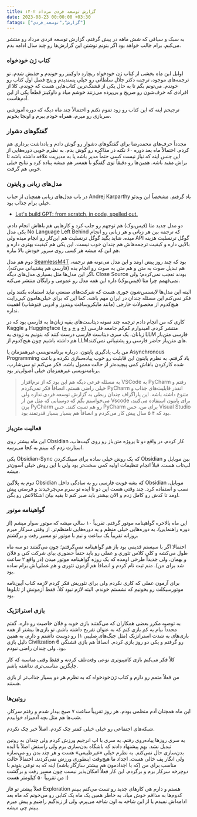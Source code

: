 ```yaml
---
title: گزارش توسعه فردی مرداد ۱۴۰۲
date: 2023-08-23 00:00:00 +03:30
fatags: ["گزارش","توسعه_فردی"]
---
```


به سبک و سیاقی که شش ماهه در پیش گرفتم، گزارش توسعه فردی مرداد رو منتشر می‌کنم. برام جالب خواهد بود اگر بتونم نوشتن این گزارش‌ها رو چند سال ادامه بدم. 

### کتاب‌ ژن خودخواه
اوایل این ماه بخشی از کتاب ژن‌ خودخواه ریچارد داوکینز رو خوندم و جذبش شدم. تو ترجمه‌های موجود، ترجمه دکتر جلال سلطانی رو خیلی پسندیدم و پنج فصل اول کتاب رو خوندم. می‌تونم بگم تا به حال یکی از قشنگ‌ترین کتاب‌هایی هست که خوندم. کلا از افرادی که حرف‌شون رو صریح و بی‌پرده می‌زنند خوشم میاد و داوکینز قطعاً یکی از این‌ آدم‌هاست. 

ترجیحم اینه که این کتاب رو زود تموم نکنم و احتمالاً چند ماه دیگه که دوره آموزشی سربازی رو میرم، همراه خودم ببرم و اونجا بخونم. 

### گفتگوهای دشوار
مجدداً حرف‌های محمدرضا برای گفتگوهای دشوار رو گوش دادم و یادداشت برداری هم کردم. احتمالاً ماه بعد دوره ۶۰ نکته در مذاکره رو گوش بدم. به نظرم خوبی دوره‌هایی از این جنس اینه که نیاز نیست کسی حتماً مدیر باشه یا به مدیریت علاقه داشته باشه تا براش مفید باشه. همین‌ها رو دقیقاً توی گفتگو با همسر هم میشه پیاده کرد و نتایج خیلی خوبی هم گرفت.
### مدل‌های زبانی و پایتون
در باب مدل‌های زبانی همچنان از جناب Andrej Karparthy یاد گرفتم. مشخصاً این ویدئو خیلی برام جذاب بود.

- [Let's build GPT: from scratch, in code, spelled out.](https://www.youtube.com/watch?v=kCc8FmEb1nY&t=3319s)

دو مدل جدید متا (فیس‌بوک) هم توجهم رو جلب کرد و کارهایی هم باهاش انجام دادم. یکی مدل No Language Left Behind که ترجمه بین هر زبانی و هر زبانی رو انجام میده. شاید بگید گوگل ترنسلیت هم این‌کار رو انجام میده ولی API گوگل ترنسلیت هزینه بالایی داره و کیفیت ترجمه‌هاش هم چندان خوب نیست. این یکی هم کیفیت بهتری داره و هم این که میشه هر کسی روی سرور خودش بالا بیاره. 

دوم هم مدل [SeamlessM4T](https://huggingface.co/spaces/facebook/seamless_m4t) بود که چند روز پیش اومد و این مدل می‌تونه هم ترجمه، هم تبدیل صوت به متن و هم متن به صوت رو انجام بده (فارسی هم پشتیبانی می‌کنه). اگر این مدل‌ها مثل بسیاری مدل‌های دیگه، Close Source بودند تعجب نمی‌کردم؛ ولی نمی‌فهمم چرا متا (فیس‌بوک) داره این همه مدل رو عمومی و رایگان منتشر می‌کنه. 

البته این مدل‌ها لایسنس‌شون جوری هست که شرکت‌های صنعتی نباید استفاده بکنند ولی فکر نمی‌کنم این مسئله چندان در ایران مهم باشه. کما این که برای خیلی‌هامون کپی‌رایت هیچ‌کدوم از محصولات خارجی (مانند مایکروسافت ویندوز و ادوبی فتوشاپ) اهمیت نداره. 

کاری که من انجام دادم ترجمه چند نمونه دیتاست‌های بقیه زبان‌ها به فارسی بود که در Kaggle و Huggingface ([+](https://www.kaggle.com/datasets/amirpourmand/persian-qa-translated) و [+](https://www.kaggle.com/datasets/amirpourmand/openassistant-oasst1-fa) و [+](https://www.kaggle.com/datasets/amirpourmand/alpaca-farsi)) منتشر کردم. امیدوارم کم‌کم جامعه فارسی زبانان، یک سری دیتاست فارسی درست کنند که بتونیم به زودی یه LLM فارسی متن‌باز هم داشته باشیم چون هیچ‌کدوم از LLMهای متن‌باز حاضر فارسی رو پشتیبانی نمی‌کنند. 

من باب یادگیری پایتون، درباره برنامه‌نویسی غیرهمزمان یا Asynchronous Programming یاد گرفتم. به نظرم پایتون این قابلیت رو خوب پیاده‌سازی نکرده و باعث شده کارکردن باهاش کمی پیچیده‌تر از حالت معمول باشه. فکر می‌کنم تو سی‌شارپ، برنامه‌نویسی غیرهمزمان خیلی اصولی‌تر بود. 

> یه مسئله فرعی دیگه هم این بود که از نرم‌افزار VSCode به PyCharm رفتم و خیلی راضی هستم. انصافاً فکر نمی‌کردم PyCharm انقدر قابلیت‌های جذاب و متنوع داشته باشه. این پاراگراف چندان ربطی به گزارش توسعه فردی نداره ولی می‌خواستم بگم که دوستانی که مثل من از Vscode برای پایتون استفاده می‌کنند، برن PyCharm رو هم تست کنند. حس PyCharm برای من، حس Visual Studio بود که ۴ ۵ سال پیش کار می‌کردم و انصافاً هم بسیار بسیار قدرتمند بود. 
### فعالیت متن‌باز
این ماه بیشتر روی Obsidian کار کردم. در واقع دو تا پروژه متن‌باز رو روی گیت‌هاب، استارت زدم که ببینم به کجا می‌رسه. 

یکی Obsidian-Sync که یک روش خیلی ساده برای سینک‌کردن Obsidian بین موبایل و لپ‌تاب هست. قبلاً انجام تنظیمات اولیه کمی سخت‌تر بود ولی با این روش خیلی آسون‌تر میشه. 

دوم یه پلاگین Obsidian که بشه فونت فارسی رو به سادگی داخل Obsidian موبایل، نصب و استفاده کرد. چند وقتی هست این دو تا ایده تو سرم می‌چرخیدند و فرصتی پیش اومد تا کدش رو کامل زدم و الان بیشتر باید صبر کنم تا بقیه بیان اشکالاتش رو بگن.

### گواهینامه موتور
این ماه بالاخره گواهینامه موتور گرفتم. تقریباً ۱۰ سالی میشه که موتور سوار میشم (از دوره راهنمایی). یه دوره‌هایی خیلی منظم و یه دوره‌هایی نامنظم‌تر. از وقتی سرکار میرم روزانه تقریباً یک ساعت و نیم با موتور تو مسیر رفت و برگشتم. 

احتمالا اگر با سیستم قدیمی بود باز هم گواهینامه نمی‌گرفتم؛ چون می‌گفتند دو سه ماه طول می‌کشه و کلی کلاس تئوری و عملی رو باید حتماً حضوری بیای شرکت کنی و فلان و بهمان. ولی جدیداً طرحی اومده که یک روزه گواهینامه موتور میدن (در واقع ۲ ساعت شد برای من). منم ثبت نام کردم و انصافا هم آزمون تئوری و هم عملی‌اش برام ساده بود.

برای آزمون عملی که کاری نکردم ولی برای تئوریش فکر کردم لازمه کتاب آیین‌نامه موتورسیکلت رو بخونیم که نشستم خوندم. البته لازم نبود کلاً. فقط آزمونش از تابلوها بود. 
### بازی استراتژیک
به توصیه مکرر بعضی همکاران که می‌گفتند بازی خوبه و فلان خاصیت رو داره، گفتم مجدداً بیام یه کم بازی کنم که به عنوان تفریح داشته باشم. تو بازی‌ها بیشتر از همه بازی‌های به شدت استراتژیک (مثل جنگ‌های صلیبی ۱) رو دوست داشتم و دارم. به همین دلیل بازی Civilization 6 رو گرفتم و یکی دو روز بازی کردم. انصافاً هم بازی قشنگی بود. ولی چندان راضی نبودم. 

کلاً فکر می‌کنم بازی‌ کامپیوتری نوعی وقت‌تلف کردنه و فقط وقتی مناسبه که کار جایگزین مناسب‌تری نداشته باشم. 

من فعلاً متمم رو دارم و کتاب ژن‌خودخواه که به نظرم هر دو بسیار جذاب‌تر از بازی هستند. 
### روتین‌ها
این ماه همچنان آدم منظمی بودم. هر روز تقریباً ساعت ۷ صبح بیدار شدم و رفتم سرکار. شب‌ها هم مثل بچه‌ آدمیزاد خوابیدم. 

شبکه‌های اجتماعی رو خیلی خیلی کمتر چک کردم. اصلاً خبر چک نکردم. 

یه سری روزها پیاده‌روی رفتم. یه سری با اپ انرجیم ورزش کردم ولی چندان به روتین تبدیل نشد. بهم پیشنهاد دادند که باشگاه بدن‌سازی برم ولی راستش اصلاً با ایده بدن‌سازی حال نمی‌کنم. به نظرم خیلی «غیرطبیعی» هست و هر چند بدن رو می‌سازه ولی انگار پف خالی هست. اجداد ما هیچ‌وقت اینطوری ورزش نمی‌کردند. احتمالاً حالت مناسب برای من (که با اجدادمون هم بیشتر سازگار باشه) اینه که به نوعی بتونم با دوچرخه سرکار برم و برگردم. این‌ کار فعلاً امکان‌پذیر نیست چون مسیر رفت و برگشت من تقریباً ۵۰ کیلومتر هست :)

فعلاً بیشتر تو فاز Exploration هستم و دارم هی کارهای جدید رو تست می‌کنم ببینم کدوم‌ها به مذاقم خوش میاد. به خاطر همین یک ماه یک کتابی رو می‌خونم که ماه بعد ادامه‌اش نمیدم یا از این شاخه به اون شاخه می‌پرم. ولی از زندگیم راضیم و پیش میرم ببینم چی میشه.

